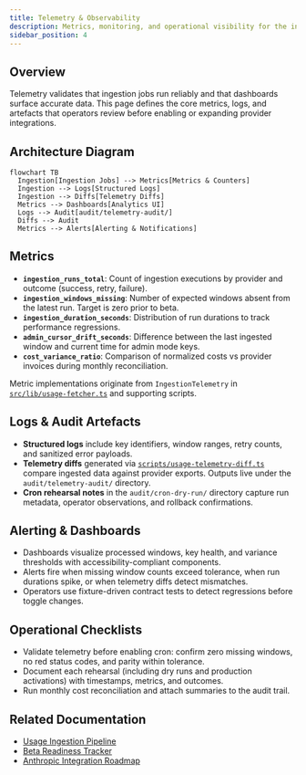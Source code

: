 ```yaml
---
title: Telemetry & Observability
description: Metrics, monitoring, and operational visibility for the ingestion system
sidebar_position: 4
---
```


## Overview

Telemetry validates that ingestion jobs run reliably and that dashboards surface
accurate data. This page defines the core metrics, logs, and artefacts that
operators review before enabling or expanding provider integrations.

## Architecture Diagram

```mermaid
flowchart TB
  Ingestion[Ingestion Jobs] --> Metrics[Metrics & Counters]
  Ingestion --> Logs[Structured Logs]
  Ingestion --> Diffs[Telemetry Diffs]
  Metrics --> Dashboards[Analytics UI]
  Logs --> Audit[audit/telemetry-audit/]
  Diffs --> Audit
  Metrics --> Alerts[Alerting & Notifications]
```

## Metrics

- **`ingestion_runs_total`**: Count of ingestion executions by provider and
  outcome (success, retry, failure).
- **`ingestion_windows_missing`**: Number of expected windows absent from the
  latest run. Target is zero prior to beta.
- **`ingestion_duration_seconds`**: Distribution of run durations to track
  performance regressions.
- **`admin_cursor_drift_seconds`**: Difference between the last ingested window
  and current time for admin mode keys.
- **`cost_variance_ratio`**: Comparison of normalized costs vs provider invoices
  during monthly reconciliation.

Metric implementations originate from `IngestionTelemetry` in
[`src/lib/usage-fetcher.ts`](https://github.com/Parkdale-Digital/cogni-track/blob/main/src/lib/usage-fetcher.ts)
and supporting scripts.

## Logs & Audit Artefacts

- **Structured logs** include key identifiers, window ranges, retry counts, and
  sanitized error payloads.
- **Telemetry diffs** generated via
  [`scripts/usage-telemetry-diff.ts`](https://github.com/Parkdale-Digital/cogni-track/blob/main/scripts/usage-telemetry-diff.ts)
  compare ingested data against provider exports. Outputs live under the
  `audit/telemetry-audit/` directory.
- **Cron rehearsal notes** in the `audit/cron-dry-run/` directory capture run
  metadata, operator observations, and rollback confirmations.

## Alerting & Dashboards

- Dashboards visualize processed windows, key health, and variance thresholds
  with accessibility-compliant components.
- Alerts fire when missing window counts exceed tolerance, when run durations
  spike, or when telemetry diffs detect mismatches.
- Operators use fixture-driven contract tests to detect regressions before toggle
  changes.

## Operational Checklists

- Validate telemetry before enabling cron: confirm zero missing windows, no red
  status codes, and parity within tolerance.
- Document each rehearsal (including dry runs and production activations) with
  timestamps, metrics, and outcomes.
- Run monthly cost reconciliation and attach summaries to the audit trail.

## Related Documentation

- [Usage Ingestion Pipeline](./usage-ingestion-pipeline.md)
- [Beta Readiness Tracker](../product/beta-readiness-tracker.md)
- [Anthropic Integration Roadmap](../product/anthropic-integration-roadmap.md)
